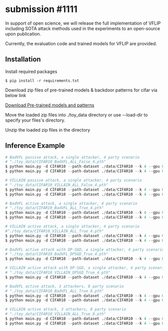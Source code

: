 # submission #1111

In support of open science, we will release the full implementation of VFLIP including SOTA attack methods used in the experiments to an open-source upon publication.

Currently, the evaluation code and trained models for VFLIP are provided.

## Installation

Install required packages

```shell
$ pip install -r requirements.txt
```

Download zip files of pre-trained models & backdoor patterns for cifar via below link

[Download Pre-trained models and patterns](https://drive.google.com/drive/folders/1V8LAnkrlyOoELEjGvkueKF8DajvO8yxo?usp=sharing)

Move the loaded zip files into ./toy_data directory or use --load-dir to specify your files's directory.

Unzip the loaded zip files in the directory

## Inference Example

```python
# BadVFL passive attack, a single attacker, 4 party scenario 
# "./toy_data/CIFAR10_BadVFL_ALL_False_4.pth"
$ python main.py -d CIFAR10 --path-dataset ./data/CIFAR10 --k 4 --gpu 0 --party-num 4 --defense-type VFLIP --attack-type BadVFL
$ python main.py -d CIFAR10 --path-dataset ./data/CIFAR10 --k 4 --gpu 0 --party-num 4 --defense-type NONE --attack-type BadVFL

# VILLAIN passive attack, a single attacker, 4 party scenario 
# "./toy_data/CIFAR10_VILLAIN_ALL_False_4.pth"
$ python main.py -d CIFAR10 --path-dataset ./data/CIFAR10 --k 4 --gpu 0 --party-num 4 --defense-type VFLIP --attack-type VILLAIN
$ python main.py -d CIFAR10 --path-dataset ./data/CIFAR10 --k 4 --gpu 0 --party-num 4 --defense-type NONE --attack-type VILLAIN

# BadVFL active attack, a single attacker, 4 party scenario 
# "./toy_data/CIFAR10_BadVFL_ALL_True_4.pth"
$ python main.py -d CIFAR10 --path-dataset ./data/CIFAR10 --k 4 --gpu 0 --party-num 4 --defense-type VFLIP --attack-type BadVFL --active
$ python main.py -d CIFAR10 --path-dataset ./data/CIFAR10 --k 4 --gpu 0 --party-num 4 --defense-type NONE --attack-type BadVFL --active

# VILLAIN active attack, a single attacker, 4 party scenario 
#"./toy_data/CIFAR10_VILLAIN_ALL_True_4.pth"
$ python main.py -d CIFAR10 --path-dataset ./data/CIFAR10 --k 4 --gpu 0 --party-num 4 --defense-type VFLIP --attack-type VILLAIN --active
$ python main.py -d CIFAR10 --path-dataset ./data/CIFAR10 --k 4 --gpu 0 --party-num 4 --defense-type NONE --attack-type VILLAIN --active

# BadVFL active attack with DP-SGD, a single attacker, 4 party scenario 
# "./toy_data/CIFAR10_BadVFL_DPSGD_True_4.pth"
$ python main.py -d CIFAR10 --path-dataset ./data/CIFAR10 --k 4 --gpu 0 --party-num 4 --defense-type DPSGD --attack-type BadVFL --active

# VILLAIN active attack with DP-SGD, a single attacker, 4 party scenario 
# "./toy_data/CIFAR10_VILLAIN_DPSGD_True_4.pth"
$ python main.py -d CIFAR10 --path-dataset ./data/CIFAR10 --k 4 --gpu 0 --party-num 4 --defense-type DPSGD --attack-type VILLAIN --active

# BadVFL active attack, 3 attackers, 8 party scenario 
# "./toy_data/CIFAR10_BadVFL_ALL_True_8.pth"
$ python main.py -d CIFAR10 --path-dataset ./data/CIFAR10 --k 4 --gpu 0 --party-num 8 --defense-type VFLIP --attack-type BadVFL --active --bkd-adversary 3,4,6
$ python main.py -d CIFAR10 --path-dataset ./data/CIFAR10 --k 4 --gpu 0 --party-num 8 --defense-type NONE --attack-type BadVFL --active --bkd-adversary 3,4,6

# VILLAIN active attack, 3 attackers, 8 party scenario 
# "./toy_data/CIFAR10_VILLAIN_ALL_True_8.pth"
$ python main.py -d CIFAR10 --path-dataset ./data/CIFAR10 --k 4 --gpu 0 --party-num 8 --defense-type VFLIP --attack-type VILLAIN --active --bkd-adversary 3,4,6
$ python main.py -d CIFAR10 --path-dataset ./data/CIFAR10 --k 4 --gpu 0 --party-num 8 --defense-type NONE --attack-type VILLAIN --active --bkd-adversary 3,4,6
```
